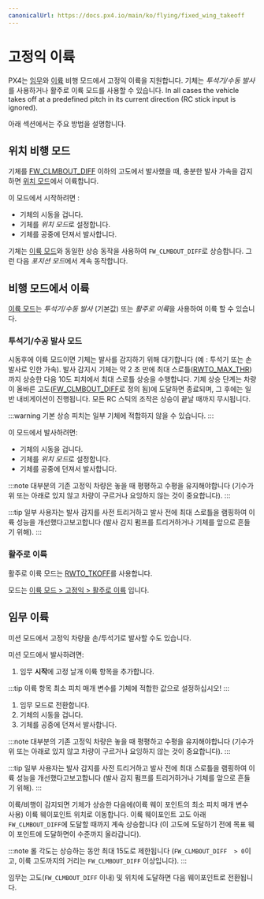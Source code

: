 ```yaml
---
canonicalUrl: https://docs.px4.io/main/ko/flying/fixed_wing_takeoff
---
```


# 고정익 이륙

PX4는 [임무](#mission-takeoff)와 [이륙](#takeoff-flight-mode) 비행 모드에서 고정익 이륙을 지원합니다. 기체는 *투석기/수동 발사*를 사용하거나 활주로 이륙 모드를 사용할 수 있습니다. <!-- runway support in missions? -->
In all cases the vehicle takes off at a predefined pitch in its current direction (RC stick input is ignored).

아래 섹션에서는 주요 방법을 설명합니다.

## 위치 비행 모드

기체를 [FW_CLMBOUT_DIFF](../advanced_config/parameter_reference.md#FW_CLMBOUT_DIFF) 이하의 고도에서 발사했을 때, 충분한 발사 가속을 감지하면 [위치 모드](../flight_modes/position_fw.md)에서 이륙합니다.

이 모드에서 시작하려면 :
- 기체의 시동을 겁니다.
- 기체를 *위치 모드*로 설정합니다.
- 기체를 공중에 던져서 발사합니다.

기체는 [이륙 모드](#takeoff-flight-mode)와 동일한 상승 동작을 사용하여 `FW_CLMBOUT_DIFF`로 상승합니다. 그런 다음 *포지션 모드*에서 계속 동작합니다.

## 비행 모드에서 이륙

[이륙 모드](../flight_modes/takeoff.md#fixed_wing)는 *투석기/수동 발사* (기본값) 또는 *활주로 이륙*을 사용하여 이륙 할 수 있습니다.

### 투석기/수공 발사 모드

시동후에 이륙 모드이면 기체는 발사를 감지하기 위해 대기합니다 (예 : 투석기 또는 손 발사로 인한 가속). 발사 감지시 기체는 약 2 초 만에 최대 스로틀([RWTO_MAX_THR](../advanced_config/parameter_reference.md#RWTO_MAX_THR))까지 상승한 다음 10도 피치에서 최대 스로틀 상승을 수행합니다. 기체 상승 단계는 차량이 올바른 고도([FW_CLMBOUT_DIFF](../advanced_config/parameter_reference.md#FW_CLMBOUT_DIFF)로 정의 됨)에 도달하면 종료되며, 그 후에는 일반 내비게이션이 진행됩니다. 모든 RC 스틱의 조작은 상승이 끝날 때까지 무시됩니다.

:::warning
기본 상승 피치는 일부 기체에 적합하지 않을 수 있습니다. <!-- see https://github.com/PX4/PX4-Autopilot/pull/9243 -->
:::

이 모드에서 발사하려면:
- 기체의 시동을 겁니다.
- 기체를 *위치 모드*로 설정합니다.
- 기체를 공중에 던져서 발사합니다.

:::note
대부분의 기존 고정익 차량은 놓을 때 평평하고 수평을 유지해야합니다 (기수가 위 또는 아래로 있지 않고 차량이 구르거나 요잉하지 않는 것이 중요합니다).
:::

:::tip
일부 사용자는 발사 감지를 사전 트리거하고 발사 전에 최대 스로틀을 램핑하여 이륙 성능을 개선했다고보고합니다 (발사 감지 펌프를 트리거하거나 기체를 앞으로 흔들기 위해).
:::

### 활주로 이륙

활주로 이륙 모드는 [RWTO_TKOFF](../advanced_config/parameter_reference.md#RWTO_TKOFF)를 사용합니다.

모드는 [이륙 모드 > 고정익 > 활주로 이륙](../flight_modes/takeoff.md#runway_launch) 입니다.

## 임무 이륙

미션 모드에서 고정익 차량을 손/투석기로 발사할 수도 있습니다.

미션 모드에서 발사하려면:
1. 임무 **시작**에 고정 날개 이륙 항목을 추가합니다.

:::tip
이륙 항목 최소 피치 매개 변수를 기체에 적합한 값으로 설정하십시오!
:::
1. 임무 모드로 전환합니다.
1. 기체의 시동을 겁니다.
1. 기체를 공중에 던져서 발사합니다.

:::note
대부분의 기존 고정익 차량은 놓을 때 평평하고 수평을 유지해야합니다 (기수가 위 또는 아래로 있지 않고 차량이 구르거나 요잉하지 않는 것이 중요합니다).
:::

:::tip
일부 사용자는 발사 감지를 사전 트리거하고 발사 전에 최대 스로틀을 램핑하여 이륙 성능을 개선했다고보고합니다 (발사 감지 펌프를 트리거하거나 기체를 앞으로 흔들기 위해).
:::

이륙/비행이 감지되면 기체가 상승한 다음에(이륙 웨이 포인트의 최소 피치 매개 변수 사용) 이륙 웨이포인트 위치로 이동합니다. 이륙 웨이포인트 고도 아래 `FW_CLMBOUT_DIFF`에 도달할 때까지 계속 상승합니다 (이 고도에 도달하기 전에 목표 웨이 포인트에 도달하면이 수준까지 올라갑니다).

:::note
롤 각도는 상승하는 동안 최대 15도로 제한됩니다 (`FW_CLMBOUT_DIFF  > 0`이고, 이륙 고도까지의 거리는 `FW_CLMBOUT_DIFF` 이상입니다).
:::

임무는 고도(`FW_CLMBOUT_DIFF` 이내) 및 위치에 도달하면 다음 웨이포인트로 전환됩니다.
